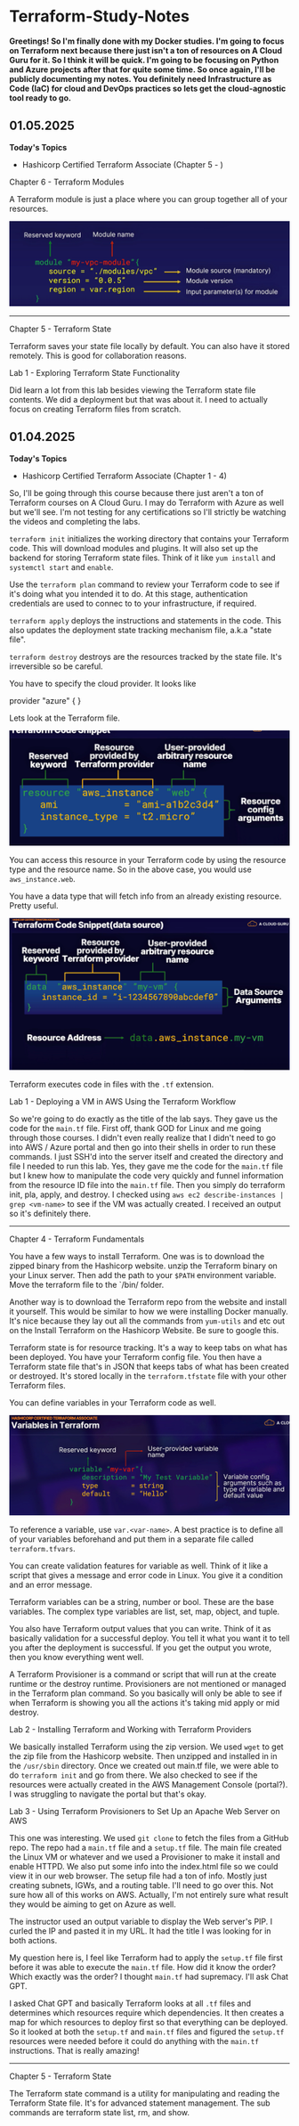 # Terraform-Study-Notes


**Greetings! So I'm finally done with my Docker studies. I'm going to focus on Terraform next because there just isn't a ton of resources on A Cloud Guru for it. So I think it will be quick. I'm going to be focusing on Python and Azure projects after that for quite some time. So once again, I'll be publicly documenting my notes. You definitely need Infrastructure as Code (IaC) for cloud and DevOps practices so lets get the cloud-agnostic tool ready to go.**


## 01.05.2025

**Today's Topics**

* Hashicorp Certified Terraform Associate (Chapter 5 - )

Chapter 6 - Terraform Modules

A Terraform module is just a place where you can group together all of your resources. 

![Image](TerraformCodeSnippet4.png)

________________
Chapter 5 - Terraform State

Terraform saves your state file locally by default. You can also have it stored remotely. This is good for collaboration reasons. 

Lab 1 - Exploring Terraform State Functionality

Did learn a lot from this lab besides viewing the Terraform state file contents. We did a deployment but that was about it. I need to actually focus on creating Terraform files from scratch. 


## 01.04.2025

**Today's Topics**

* Hashicorp Certified Terraform Associate (Chapter 1 - 4)

So, I'll be going through this course because there just aren't a ton of Terraform courses on A Cloud Guru. I may do Terraform with Azure as well but we'll see. I'm not testing for any certifications so I'll strictly be watching the videos and completing the labs. 

`terraform init` initializes the working directory that contains your Terraform code. This will download modules and plugins. It will also set up the backend for storing Terraform state files. Think of it like `yum install` and `systemctl start` and  `enable`.

Use the `terraform plan` command to review your Terraform code to see if it's doing what you intended it to do. At this stage, authentication credentials are used to connec to to your infrastructure, if required. 

`terraform apply` deploys the instructions and statements in the code. This also updates the deployment state tracking mechanism file, a.k.a "state file". 

`terraform destroy` destroys are the resources tracked by the state file. It's irreversible so be careful. 

You have to specify the cloud provider. It looks like

provider "azure" {
}

Lets look at the Terraform file. 

![Image](TerraformCodeSnippet1.png)

You can access this resource in your Terraform code by using the resource type and the resource name. So in the above case, you would use `aws_instance.web`.

You have a data type that will fetch info from an already existing resource. Pretty useful. 

![Image](TerraformCodeSnippet2.png)

Terraform executes code in files with the `.tf` extension. 

Lab 1 - Deploying a VM in AWS Using the Terraform Workflow

So we're going to do exactly as the title of the lab says. They gave us the code for the `main.tf` file. First off, thank GOD for Linux and me going through those courses. I didn't even really realize that I didn't need to go into AWS / Azure portal and then go into their shells in order to run these commands. I just SSH'd into the server itself and created the directory and file I needed to run this lab. Yes, they gave me the code for the `main.tf` file but I knew how to manipulate the code very quickly and funnel information from the resource ID file into the `main.tf` file. Then you simply do terraform init, pla, apply, and destroy. I checked using `aws ec2 describe-instances | grep <vm-name>` to see if the VM was actually created. I received an output so it's definitely there. 


________________

Chapter 4 - Terraform Fundamentals

You have a few ways to install Terraform. One was is to download the zipped binary from the Hashicorp website. unzip the Terraform binary on your Linux server. Then add the path to your `$PATH` environment variable. Move the terraform file to the `/bin/ folder. 

Another way is to download the Terraform repo from the website and install it yourself. This would be similar to how we were installing Docker manually. It's nice because they lay out all the commands from `yum-utils` and etc out on the Install Terraform on the Hashicorp Website. Be sure to google this. 

Terraform state is for resource tracking. It's a way to keep tabs on what has been deployed. You have your Terraform config file. You then have a Terraform state file that's in JSON that keeps tabs of what has been created or destroyed. It's stored locally in the `terraform.tfstate` file with your other Terraform files. 

You can define variables in your Terraform code as well. 

![Image](TerraformCodeSnippet3.png)

To reference a variable, use `var.<var-name>`. A best practice is to define all of your variables beforehand and put them in a separate file called `terraform.tfvars`.

You can create validation features for variable as well. Think of it like a script that gives a message and error code in Linux. You give it a condition and an error message. 

Terraform variables can be a string, number or bool. These are the base variables. The complex type variables are list, set, map, object, and tuple. 

You also have Terraform output values that you can write. Think of it as basically validation for a successful deploy. You tell it what you want it to tell you after the deployment is successful. If you get the output you wrote, then you know everything went well. 

A Terraform Provisioner is a command or script that will run at the create runtime or the destroy runtime. Provisioners are not mentioned or managed in the Terraform plan command. So you basically will only be able to see if when Terraform is showing you all the actions it's taking mid apply or mid destroy. 

Lab 2 - Installing Terraform and Working with Terraform Providers

We basically installed Terraform using the zip version. We used `wget` to get the zip file from the Hashicorp website. Then unzipped and installed in in the `/usr/sbin` directory. Once we created out main.tf file, we were able to do `terraform init` and go from there. We also checked to see if the resources were actually created in the AWS Management Console (portal?). I was struggling to navigate the portal but that's okay. 

Lab 3 - Using Terraform Provisioners to Set Up an Apache Web Server on AWS

This one was interesting. We used `git clone` to fetch the files from a GitHub repo. The repo had a `main.tf` file and a `setup.tf` file. The main file created the Linux VM or whatever and we used a Provisioner to make it install and enable HTTPD. We also put some info into the index.html file so we could view it in our web browser. The setup file had a ton of info. Mostly just creating subnets, IGWs, and a routing table. I'll need to go over this. Not sure how all of this works on AWS. Actually, I'm not entirely sure what result they would be aiming to get on Azure as well. 

The instructor used an output variable to display the Web server's PIP. I curled the IP and pasted it in my URL. It had the title I was looking for in both actions. 

My question here is, I feel like Terraform had to apply the `setup.tf` file first before it was able to execute the `main.tf` file. How did it know the order? Which exactly was the order? I thought `main.tf` had supremacy. I'll ask Chat GPT. 

I asked Chat GPT and basically Terraform looks at all `.tf` files and determines which resources require which dependencies. It then creates a map for which resources to deploy first so that everything can be deployed. So it looked at both the `setup.tf` and `main.tf` files and figured the `setup.tf` resources were needed before it could do anything with the `main.tf` instructions. That is really amazing!


________________

Chapter 5 - Terraform State

The Terraform state command is a utility for manipulating and reading the Terraform State file. It's for advanced statement management. The sub commands are terraform state list, rm, and show. 


